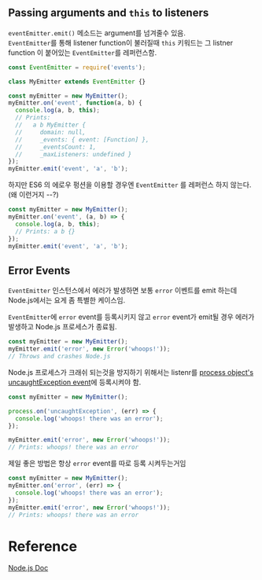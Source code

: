 ## Passing arguments and `this` to listeners
`eventEmitter.emit()` 메소드는 argument를 넘겨줄수 있음. <br>
`EventEmitter`를 통해 listener function이 불러질때 `this` 키워드는 그 listner function 이 붙어있는 `EventEmitter`를 레퍼런스함.

```javascript
const EventEmitter = require('events');

class MyEmitter extends EventEmitter {}

const myEmitter = new MyEmitter();
myEmitter.on('event', function(a, b) {
  console.log(a, b, this);
  // Prints:
  //   a b MyEmitter {
  //     domain: null,
  //     _events: { event: [Function] },
  //     _eventsCount: 1,
  //     _maxListeners: undefined }
});
myEmitter.emit('event', 'a', 'b');
```

하지만 ES6 의 에로우 펑션을 이용할 경우엔 `EventEmitter` 를 레퍼런스 하지 않는다. (왜 이런거지 --?)

```javascript
const myEmitter = new MyEmitter();
myEmitter.on('event', (a, b) => {
  console.log(a, b, this);
  // Prints: a b {}
});
myEmitter.emit('event', 'a', 'b');
```


## Error Events
`EventEmitter` 인스턴스에서 에러가 발생하면 보통 `error` 이벤트를 emit 하는데 Node.js에서는 요게 좀 특별한 케이스임. 

`EventEmitter`에 `error` event를 등록시키지 않고 `error` event가 emit될 경우 에러가 발생하고 Node.js 프로세스가 종료됨.

```javascript
const myEmitter = new MyEmitter();
myEmitter.emit('error', new Error('whoops!'));
// Throws and crashes Node.js
```

Node.js 프로세스가 크래쉬 되는것을 방지하기 위해서는 listenr를 [process object's uncaughtException event](https://nodejs.org/api/process.html#process_event_uncaughtexception)에 등록시켜야 함.

```javascript
const myEmitter = new MyEmitter();

process.on('uncaughtException', (err) => {
  console.log('whoops! there was an error');
});

myEmitter.emit('error', new Error('whoops!'));
// Prints: whoops! there was an error
```

제일 좋은 방법은 항상 `error` event를 따로 등록 시켜두는거임

```javascript
const myEmitter = new MyEmitter();
myEmitter.on('error', (err) => {
  console.log('whoops! there was an error');
});
myEmitter.emit('error', new Error('whoops!'));
// Prints: whoops! there was an error
```

# Reference 
[Node.js Doc](https://nodejs.org/api/events.html)

